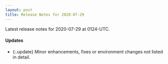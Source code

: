 ```yaml
---
layout: post
title: Release Notes for 2020-07-29
---
```


Latest release notes for 2020-07-29 at 0124-UTC.

<div class='updates' markdown='1'>

#### Updates

- {:.update} Minor enhancements, fixes or environment changes not listed in detail.

</div>


